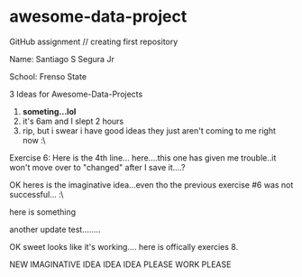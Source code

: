 # awesome-data-project
GitHub assignment // creating first repository


Name: Santiago S Segura Jr

School: Frenso State

3 Ideas for Awesome-Data-Projects


1. **someting...lol**
2. it's 6am and I slept 2 hours
3. rip, but i swear i have good ideas they just aren't coming to me right now :\



Exercise 6: Here is the 4th line... here....this one has given me trouble..it won't move over to "changed" after I save it....?






OK heres is the imaginative idea...even tho the previous exercise #6 was not successful... :\

here is something



another update test........




OK sweet looks like it's working.... here is offically exercies 8. 

NEW IMAGINATIVE IDEA IDEA IDEA PLEASE WORK PLEASE
